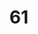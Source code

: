 ---
pid: ch438
title: '61'
location_transcription: Oregon Ave
coordinates: "[-75.171353156899, 39.916895634047]"
zipcode: '18929'
gen_neighborhood: 
neighborhood: 
outside_phl: 'Jamison PA '
age: '70'
age_range: 70+
instagram: 
image_file_name: ch_438.jpg
proposal_transcription: 
topic: Sports
topic_summary: '0'
type: Other No Form
keywords_other: 
credit: Pavel Rozman
image_labels: "(61 yards away)"
twitter: 
facebook: 
permalink: "/monuments/ch438/"
layout: item-page
---